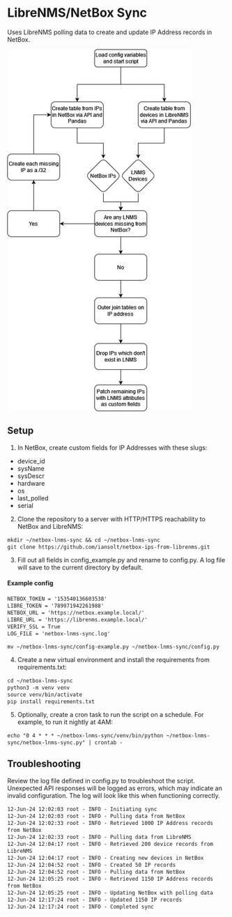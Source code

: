 # LibreNMS/NetBox Sync

Uses LibreNMS polling data to create and update IP Address records in NetBox.

![image](flowchart.png)

## Setup

1. In NetBox, create custom fields for IP Addresses with these slugs:

- device_id
- sysName
- sysDescr
- hardware
- os
- last_polled
- serial

2. Clone the repository to a server with HTTP/HTTPS reachability to NetBox and LibreNMS:

```
mkdir ~/netbox-lnms-sync && cd ~/netbox-lnms-sync
git clone https://github.com/iansolt/netbox-ips-from-librenms.git
```

3. Fill out all fields in config_example.py and rename to config.py. A log file will save to the current directory by default.

#### Example config

```
NETBOX_TOKEN = '153540136603538'
LIBRE_TOKEN = '789971942261988'
NETBOX_URL = 'https://netbox.example.local/'
LIBRE_URL = 'https://librenms.example.local/'
VERIFY_SSL = True
LOG_FILE = 'netbox-lnms-sync.log'
```

```
mv ~/netbox-lnms-sync/config-example.py ~/netbox-lnms-sync/config.py
```

4. Create a new virtual environment and install the requirements from requirements.txt:

```
cd ~/netbox-lnms-sync
python3 -m venv venv
source venv/bin/activate
pip install requirements.txt
```

5. Optionally, create a cron task to run the script on a schedule. For example, to run it nightly at 4AM: 

```
echo "0 4 * * * ~/netbox-lnms-sync/venv/bin/python ~/netbox-lnms-sync/netbox-lnms-sync.py" | crontab -
```

## Troubleshooting
Review the log file defined in config.py to troubleshoot the script. Unexpected API responses will be logged as errors, which may indicate an invalid configuration. The log will look like this when functioning correctly.

```
12-Jun-24 12:02:03 root - INFO - Initiating sync
12-Jun-24 12:02:03 root - INFO - Pulling data from NetBox
12-Jun-24 12:02:33 root - INFO - Retrieved 1000 IP Address records from NetBox
12-Jun-24 12:02:33 root - INFO - Pulling data from LibreNMS
12-Jun-24 12:04:17 root - INFO - Retrieved 200 device records from LibreNMS
12-Jun-24 12:04:17 root - INFO - Creating new devices in NetBox
12-Jun-24 12:04:52 root - INFO - Created 50 IP records
12-Jun-24 12:04:52 root - INFO - Pulling data from NetBox
12-Jun-24 12:05:25 root - INFO - Retrieved 1150 IP Address records from NetBox
12-Jun-24 12:05:25 root - INFO - Updating NetBox with polling data
12-Jun-24 12:17:24 root - INFO - Updated 1150 IP records
12-Jun-24 12:17:24 root - INFO - Completed sync
```